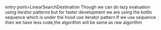 entry point=LinearSearchDestination
Though we can do lazy evaluation using iterator patterns but for faster development
we are using the kotlin sequence which is under the hood use iterator pattern
If we use sequence then we have less code,the algorithm will be same as raw algorithm 
